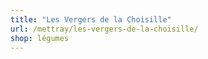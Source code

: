 ```yaml
---
title: "Les Vergers de la Choisille"
url: /mettray/les-vergers-de-la-choisille/
shop: légumes
---
```

